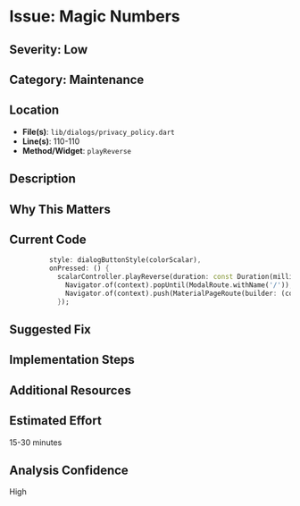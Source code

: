 # Issue: Magic Numbers

## Severity: Low

## Category: Maintenance

## Location
- **File(s)**: `lib/dialogs/privacy_policy.dart`
- **Line(s)**: 110-110
- **Method/Widget**: `playReverse`

## Description


## Why This Matters


## Current Code
```dart
          style: dialogButtonStyle(colorScalar),
          onPressed: () {
            scalarController.playReverse(duration: const Duration(milliseconds: 250)).then( (_) {
              Navigator.of(context).popUntil(ModalRoute.withName('/'));
              Navigator.of(context).push(MaterialPageRoute(builder: (context) => const HomePage()));
            });
```

## Suggested Fix


## Implementation Steps


## Additional Resources


## Estimated Effort
15-30 minutes

## Analysis Confidence
High
